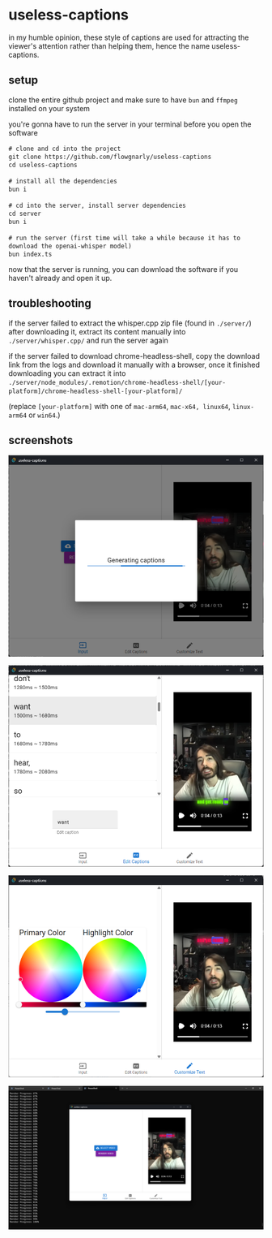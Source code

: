 # useless-captions

in my humble opinion, these style of captions are used for attracting the viewer's attention rather than helping them, hence the name useless-captions.

## setup

clone the entire github project and make sure to have `bun` and `ffmpeg` installed on your system

you're gonna have to run the server in your terminal before you open the software

```shell
# clone and cd into the project
git clone https://github.com/flowgnarly/useless-captions
cd useless-captions

# install all the dependencies
bun i

# cd into the server, install server dependencies
cd server
bun i

# run the server (first time will take a while because it has to download the openai-whisper model)
bun index.ts
```

now that the server is running, you can download the software if you haven't already and open it up.

## troubleshooting

if the server failed to extract the whisper.cpp zip file (found in `./server/`) after downloading it, extract its content manually into `./server/whisper.cpp/` and run the server again

if the server failed to download chrome-headless-shell, copy the download link from the logs and download it manually with a browser, once it finished downloading you can extract it into `./server/node_modules/.remotion/chrome-headless-shell/[your-platform]/chrome-headless-shell-[your-platform]/`

(replace `[your-platform]` with one of `mac-arm64`, `mac-x64, linux64`, `linux-arm64` or `win64`.)

## screenshots

![Generating captions after selecting video](/screenshots/generation.png)

![Editing the generated captions](/screenshots/edit-captions.png)

![Customizing the text style](/screenshots/customize-text.png)

![Rendering the video](/screenshots/render.png)
